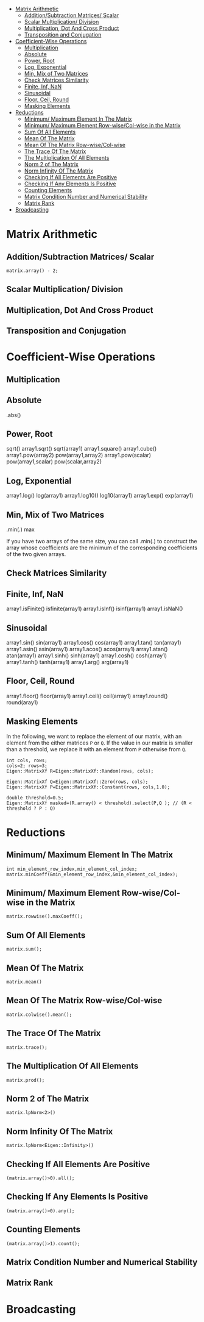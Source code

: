 - [Matrix Arithmetic](#matrix-arithmetic)
  * [Addition/Subtraction Matrices/ Scalar](#addition-subtraction-matrices--scalar)
  * [Scalar Multiplication/ Division](#scalar-multiplication--division)
  * [Multiplication, Dot And Cross Product](#multiplication--dot-and-cross-product)
  * [Transposition and Conjugation](#transposition-and-conjugation)
- [Coefficient-Wise Operations](#coefficient-wise-operations)
  * [Multiplication](#multiplication)
  * [Absolute](#absolute)
  * [Power, Root](#power--root)
  * [Log, Exponential](#log--exponential)
  * [Min, Mix of Two Matrices](#min--mix-of-two-matrices)
  * [Check Matrices Similarity](#check-matrices-similarity)
  * [Finite, Inf, NaN](#finite--inf--nan)
  * [Sinusoidal](#sinusoidal)
  * [Floor, Ceil, Round](#floor--ceil--round)
  * [Masking Elements](#masking-elements)
- [Reductions](#reductions)
  * [Minimum/ Maximum Element In The Matrix](#minimum--maximum-element-in-the-matrix)
  * [Minimum/ Maximum Element Row-wise/Col-wise in the Matrix](#minimum--maximum-element-row-wise-col-wise-in-the-matrix)
  * [Sum Of All Elements](#sum-of-all-elements)
  * [Mean Of The Matrix](#mean-of-the-matrix)
  * [Mean Of The Matrix Row-wise/Col-wise](#mean-of-the-matrix-row-wise-col-wise)
  * [The Trace Of The Matrix](#the-trace-of-the-matrix)
  * [The Multiplication Of All Elements](#the-multiplication-of-all-elements)
  * [Norm 2 of The Matrix](#norm-2-of-the-matrix)
  * [Norm Infinity Of The Matrix](#norm-infinity-of-the-matrix)
  * [Checking If All Elements Are Positive](#checking-if-all-elements-are-positive)
  * [Checking If Any Elements Is Positive](#checking-if-any-elements-is-positive)
  * [Counting Elements](#counting-elements)
  * [Matrix Condition Number and Numerical Stability](#matrix-condition-number)
  * [Matrix Rank](#matrix-rank)
- [Broadcasting](#broadcasting)


# Matrix Arithmetic
## Addition/Subtraction Matrices/ Scalar


```
matrix.array() - 2;
```

## Scalar Multiplication/ Division



## Multiplication, Dot And Cross Product

## Transposition and Conjugation

# Coefficient-Wise Operations
## Multiplication
## Absolute
 .abs()
 
## Power, Root
 sqrt() 
array1.sqrt()                 sqrt(array1)
array1.square()
array1.cube()
array1.pow(array2)            pow(array1,array2)
array1.pow(scalar)            pow(array1,scalar)
                              pow(scalar,array2)


## Log, Exponential

array1.log()                  log(array1)
array1.log10()                log10(array1)
array1.exp()                  exp(array1)

## Min, Mix of Two Matrices
 .min(.) 
 max
 
 If you have two arrays of the same size, you can call .min(.) to construct the array whose coefficients are the minimum of the corresponding coefficients of the two given arrays. 
 
## Check Matrices Similarity 

## Finite, Inf, NaN


array1.isFinite()             isfinite(array1)
array1.isInf()                isinf(array1)
array1.isNaN()   
 
## Sinusoidal

array1.sin()                  sin(array1)
array1.cos()                  cos(array1)
array1.tan()                  tan(array1)
array1.asin()                 asin(array1)
array1.acos()                 acos(array1)
array1.atan()                 atan(array1)
array1.sinh()                 sinh(array1)
array1.cosh()                 cosh(array1)
array1.tanh()                 tanh(array1)
array1.arg()                  arg(array1)

## Floor, Ceil, Round 
array1.floor()                floor(array1)
array1.ceil()                 ceil(array1)
array1.round()                round(aray1)



## Masking Elements
In the following, we want to replace the element of our matrix, with an element from the either matrices `P` or `Q`. If the value in our matrix is smaller than a threshold, we replace it with an element from `P` otherwise from `Q`.

```
int cols, rows;
cols=2; rows=3;
Eigen::MatrixXf R=Eigen::MatrixXf::Random(rows, cols);

Eigen::MatrixXf Q=Eigen::MatrixXf::Zero(rows, cols);
Eigen::MatrixXf P=Eigen::MatrixXf::Constant(rows, cols,1.0);

double threshold=0.5;
Eigen::MatrixXf masked=(R.array() < threshold).select(P,Q ); // (R < threshold ? P : Q)
```

# Reductions

## Minimum/ Maximum Element In The Matrix

```
int min_element_row_index,min_element_col_index;
matrix.minCoeff(&min_element_row_index,&min_element_col_index);
```
## Minimum/ Maximum Element Row-wise/Col-wise in the Matrix
```
matrix.rowwise().maxCoeff();
```
## Sum Of All Elements
```
matrix.sum();
```
## Mean Of The Matrix
```
matrix.mean()
```
## Mean Of The Matrix Row-wise/Col-wise 
```
matrix.colwise().mean();
```
 
## The Trace Of The Matrix
```
matrix.trace();
```

## The Multiplication Of All Elements 
```
matrix.prod();
```

## Norm 2 of The Matrix 
```
matrix.lpNorm<2>()
```

## Norm Infinity Of The Matrix
```
matrix.lpNorm<Eigen::Infinity>()
```
## Checking If All Elements Are Positive
```
(matrix.array()>0).all();
```
## Checking If Any Elements Is Positive
```
(matrix.array()>0).any();
```
## Counting Elements
```
(matrix.array()>1).count();
```
## Matrix Condition Number and Numerical Stability

## Matrix Rank

# Broadcasting
